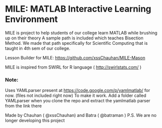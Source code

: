 # MILE: MATLAB Interactive Learning Environment

MILE is project to help students of our college learn MATLAB while brushing up on their theory
A sample path is included which teaches Bisection Method. We made that path specifically for Scientific Computing that is taught in 4th sem of our college. 

Lesson Builder for MILE: https://github.com/xssChauhan/MILE-Mason

MILE is inspired from SWIRL for R language ( http://swirlstats.com/ )

### Note:

Uses YAMLparser present at https://code.google.com/p/yamlmatlab/ for now. (files not included right now)
To make it work. Add a folder called YAMLparser when you clone the repo and extract the yamlmatlab parser from the link there

Made by Chauhan ( @xssChauhan) and Batra ( @batraman )
P.S. We are no longer developing this project
